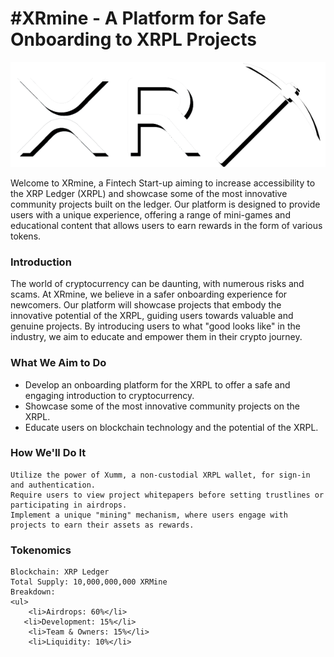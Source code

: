 <h1>#XRmine - A Platform for Safe Onboarding to XRPL Projects</h1>

<img src="/assets/images/XRmine.title.png">

Welcome to XRmine, a Fintech Start-up aiming to increase accessibility to the XRP Ledger (XRPL) and showcase some of the most innovative community projects built on the ledger. Our platform is designed to provide users with a unique experience, offering a range of mini-games and educational content that allows users to earn rewards in the form of various tokens.

<h3>Introduction</h3>

The world of cryptocurrency can be daunting, with numerous risks and scams. At XRmine, we believe in a safer onboarding experience for newcomers. Our platform will showcase projects that embody the innovative potential of the XRPL, guiding users towards valuable and genuine projects. By introducing users to what "good looks like" in the industry, we aim to educate and empower them in their crypto journey.

<h3>What We Aim to Do</h3>
<ul>
    <li>Develop an onboarding platform for the XRPL to offer a safe and engaging introduction to cryptocurrency.</li>
    <li>Showcase some of the most innovative community projects on the XRPL.</li>
    <li>Educate users on blockchain technology and the potential of the XRPL.</li>
</ul>
<h3>How We'll Do It</h3>

    Utilize the power of Xumm, a non-custodial XRPL wallet, for sign-in and authentication.
    Require users to view project whitepapers before setting trustlines or participating in airdrops.
    Implement a unique "mining" mechanism, where users engage with projects to earn their assets as rewards.

<h3>Tokenomics</h3>

    Blockchain: XRP Ledger
    Total Supply: 10,000,000,000 XRMine
    Breakdown:
    <ul>
        <li>Airdrops: 60%</li>
       <li>Development: 15%</li>
        <li>Team & Owners: 15%</li>
        <li>Liquidity: 10%</li>

